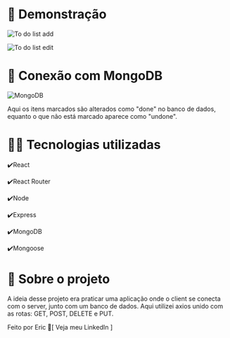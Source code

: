 # 🎥 Demonstração

![To do list add](https://user-images.githubusercontent.com/68076508/163445331-1a0de548-9c20-403a-885d-104f9ecbe5a6.gif)

![To do list edit](https://user-images.githubusercontent.com/68076508/163448403-211be00d-cc00-4fec-86d7-d54eeb47ebdd.gif)

# 📁 Conexão com MongoDB

![MongoDB](https://user-images.githubusercontent.com/68076508/163448795-64700937-4742-473e-9940-9fe6208f788f.png)

Aqui os itens marcados são alterados como "done" no banco de dados, equanto o que não está marcado aparece como "undone". 

# 👨‍💻 Tecnologias utilizadas

✔️React

✔️React Router

✔️Node 

✔️Express

✔️MongoDB

✔️Mongoose

# 📃 Sobre o projeto

  A ideia desse projeto era praticar uma aplicação onde o client se conecta com o server, junto com um banco de dados. Aqui utilizei axios unido com as rotas: GET, POST, DELETE e PUT. 

Feito por Eric 🌌[ Veja meu LinkedIn ]
